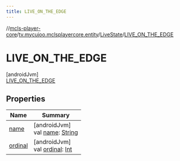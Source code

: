 ```yaml
---
title: LIVE_ON_THE_EDGE
---
```

//[mcls-player-core](../../../../index.html)/[tv.mycujoo.mclsplayercore.entity](../../index.html)/[LiveState](../index.html)/[LIVE_ON_THE_EDGE](index.html)



# LIVE_ON_THE_EDGE



[androidJvm]\
[LIVE_ON_THE_EDGE](index.html)



## Properties


| Name | Summary |
|---|---|
| [name](../-v-o-d/index.html#-372974862%2FProperties%2F1607110795) | [androidJvm]<br>val [name](../-v-o-d/index.html#-372974862%2FProperties%2F1607110795): [String](https://kotlinlang.org/api/latest/jvm/stdlib/kotlin/-string/index.html) |
| [ordinal](../-v-o-d/index.html#-739389684%2FProperties%2F1607110795) | [androidJvm]<br>val [ordinal](../-v-o-d/index.html#-739389684%2FProperties%2F1607110795): [Int](https://kotlinlang.org/api/latest/jvm/stdlib/kotlin/-int/index.html) |

